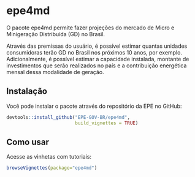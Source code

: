 
<!-- README.md is generated from README.Rmd. Please edit that file -->

# epe4md

<!-- badges: start -->
<!-- badges: end -->

O pacote epe4md permite fazer projeções do mercado de Micro e
Minigeração Distribuída (GD) no Brasil.

Através das premissas do usuário, é possível estimar quantas unidades
consumidoras terão GD no Brasil nos próximos 10 anos, por exemplo.
Adicionalmente, é possível estimar a capacidade instalada, montante de
investimentos que serão realizados no país e a contribuição energética
mensal dessa modalidade de geração.

## Instalação

Você pode instalar o pacote através do repositório da EPE no GitHub:

``` r
devtools::install_github("EPE-GOV-BR/epe4md", 
                         build_vignettes = TRUE)
```

## Como usar

Acesse as vinhetas com tutoriais:

``` r
browseVignettes(package="epe4md")
```

